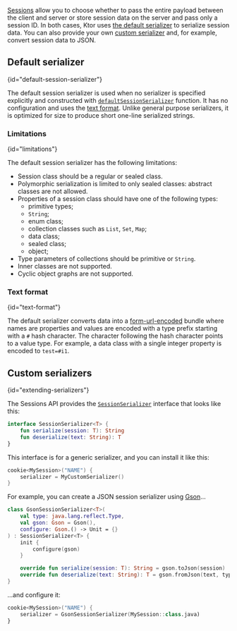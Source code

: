 [//]: # (title: Serializers)

[Sessions](sessions.md) allow you to choose whether to pass the entire payload between the client and server or store session data on the server and pass only a session ID. In both cases, Ktor uses [the default serializer](#default-session-serializer) to serialize session data. You can also provide your own [custom serializer](#extending-serializers) and, for example, convert session data to JSON.

## Default serializer
{id="default-session-serializer"}

The default session serializer is used when no serializer is specified explicitly and constructed with [`defaultSessionSerializer`](https://api.ktor.io/latest/io.ktor.sessions/default-session-serializer.html) function. It has no configuration and uses the [text format](#text-format). Unlike general purpose serializers, it is optimized for size to produce short one-line serialized strings.

### Limitations
{id="limitations"}

The default session serializer has the following limitations:

- Session class should be a regular or sealed class.
- Polymorphic serialization is limited to only sealed classes: abstract classes are not allowed.
- Properties of a session class should have one of the following types:
  * primitive types;
  * `String`;
  * enum class;
  * collection classes such as `List`, `Set`, `Map`;
  * data class;
  * sealed class;
  * object;
- Type parameters of collections should be primitive or `String`.
- Inner classes are not supported.
- Cyclic object graphs are not supported.

### Text format
{id="text-format"}

The default serializer converts data into a [form-url-encoded](https://developer.mozilla.org/en-US/docs/Web/HTTP/Methods/POST) bundle where names are properties and values are encoded with a type prefix starting with a `#` hash character. The character following the hash character points to a value type. For example, a data class with a single integer property is encoded to `test=#i1`.

## Custom serializers
{id="extending-serializers"}

The Sessions API provides the [`SessionSerializer`](https://api.ktor.io/%ktor_version%/io.ktor.sessions/-session-serializer/index.html) interface that looks like this:

```kotlin
interface SessionSerializer<T> {
    fun serialize(session: T): String
    fun deserialize(text: String): T
}
```

This interface is for a generic serializer, and you can install it like this:

```kotlin
cookie<MySession>("NAME") {
    serializer = MyCustomSerializer()
}
```

For example, you can create a JSON session serializer using [Gson](https://github.com/google/gson)...

```kotlin
class GsonSessionSerializer<T>(
    val type: java.lang.reflect.Type,
    val gson: Gson = Gson(),
    configure: Gson.() -> Unit = {}
) : SessionSerializer<T> {
    init {
        configure(gson)
    }

    override fun serialize(session: T): String = gson.toJson(session)
    override fun deserialize(text: String): T = gson.fromJson(text, type) as T
}
```

...and configure it:

```kotlin
cookie<MySession>("NAME") {
    serializer = GsonSessionSerializer(MySession::class.java)
}
```
